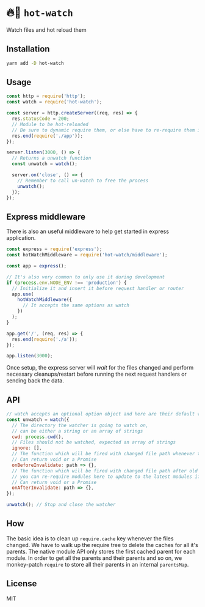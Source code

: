 # 🔥👀 `hot-watch`

Watch files and hot reload them

## Installation

```bash
yarn add -D hot-watch
```

## Usage

```js
const http = require('http');
const watch = require('hot-watch');

const server = http.createServer((req, res) => {
  res.statusCode = 200;
  // Module to be hot-reloaded
  // Be sure to dynamic require them, or else have to re-require them in `onAfterInvalidate`
  res.end(require('./app'));
});

server.listen(3000, () => {
  // Returns a unwatch function
  const unwatch = watch();

  server.on('close', () => {
    // Remember to call un-watch to free the process
    unwatch();
  });
});
```

## Express middleware

There is also an useful middleware to help get started in express application.

```js
const express = require('express');
const hotWatchMiddleware = require('hot-watch/middleware');

const app = express();

// It's also very common to only use it during development
if (process.env.NODE_ENV !== 'production') {
  // Initialize it and insert it before request handler or router
  app.use(
    hotWatchMiddleware({
      // It accepts the same options as watch
    })
  );
}

app.get('/', (req, res) => {
  res.end(require('./a'));
});

app.listen(3000);
```

Once setup, the express server will _wait_ for the files changed and perform necessary cleanups/restart before running the next request handlers or sending back the data.

## API

```js
// watch accepts an optional option object and here are their default values
const unwatch = watch({
  // The directory the watcher is going to watch on,
  // can be either a string or an array of strings
  cwd: process.cwd(),
  // Files should not be watched, expected an array of strings
  ignore: [],
  // The function which will be fired with changed file path whenever the watcher detect a change and before hot-reloading,
  // Can return void or a Promise
  onBeforeInvalidate: path => {},
  // The function which will be fired with changed file path after old modules are invalidated,
  // you can re-require modules here to update to the latest modules if necessary
  // Can return void or a Promise
  onAfterInvalidate: path => {},
});

unwatch(); // Stop and close the watcher
```

## How

The basic idea is to clean up `require.cache` key whenever the files changed. We have to walk up the require tree to delete the caches for all it's parents. The native module API only stores the first cached parent for each module. In order to get all the parents and their parents and so on, we monkey-patch `require` to store all their parents in an internal `parentsMap`.

## License

MIT
